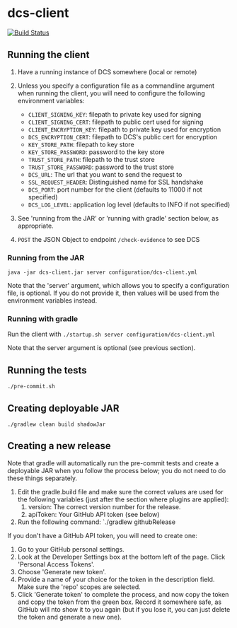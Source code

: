 # dcs-client

[![Build Status](https://travis-ci.org/alphagov/dcs-client.svg?branch=master)](https://travis-ci.org/alphagov/dcs-client)

## Running the client

1. Have a running instance of DCS somewhere (local or remote)
1. Unless you specify a configuration file as a commandline argument when running the client, you will need to configure the following environment variables:

	* `CLIENT_SIGNING_KEY`: filepath to private key used for signing
	* `CLIENT_SIGNING_CERT`: filepath to public cert used for signing
	* `CLIENT_ENCRYPTION_KEY`: filepath to private key used for encryption
	* `DCS_ENCRYPTION_CERT`: filepath to DCS's public cert for encryption
	* `KEY_STORE_PATH`: filepath to key store
	* `KEY_STORE_PASSWORD`: password to the key store
	* `TRUST_STORE_PATH`: filepath to the trust store
	* `TRUST_STORE_PASSWORD`: password to the trust store
	* `DCS_URL`: The url that you want to send the request to
	* `SSL_REQUEST_HEADER`: Distinguished name for SSL handshake
	* `DCS_PORT`: port number for the client (defaults to 11000 if not specified)
	* `DCS_LOG_LEVEL`: application log level (defaults to INFO if not specified)

1. See 'running from the JAR' or 'running with gradle' section below, as appropriate.
1. `POST` the JSON Object to endpoint `/check-evidence` to see DCS

### Running from the JAR

    java -jar dcs-client.jar server configuration/dcs-client.yml

Note that the 'server' argument, which allows you to specify a configuration file, is optional.  If you do not provide it, then values will be used from the environment variables instead.

### Running with gradle

Run the client with `./startup.sh server configuration/dcs-client.yml`

Note that the server argument is optional (see previous section).

## Running the tests

`./pre-commit.sh`

## Creating deployable JAR

`./gradlew clean build shadowJar`

## Creating a new release

Note that gradle will automatically run the pre-commit tests and create a deployable JAR when you follow the process below; you do not need to do these things separately.

1. Edit the gradle.build file and make sure the correct values are used for the following variables (just after the section where plugins are applied):
    1. version: The correct version number for the release.
    1. apiToken: Your GitHub API token (see below)
1. Run the following command: `./gradlew githubRelease

If you don't have a GitHub API token, you will need to create one:

1. Go to your GitHub personal settings.
1. Look at the Developer Settings box at the bottom left of the page.  Click 'Personal Access Tokens'.
1. Choose 'Generate new token'.
1. Provide a name of your choice for the token in the description field.  Make sure the 'repo' scopes are selected.
1. Click 'Generate token' to complete the process, and now copy the token and copy the token from the green box.  Record it somewhere safe, as GitHub will nto show it to you again (but if you lose it, you can just delete the token and generate a new one).
